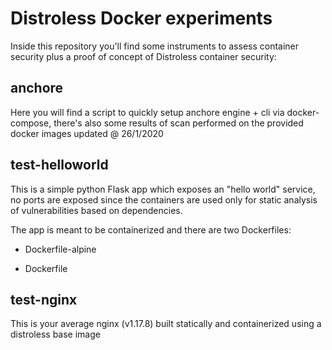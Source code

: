# Distroless Docker experiments

Inside this repository you'll find some instruments to assess container security plus a proof of concept of Distroless container security:

## anchore

Here you will find a script to quickly setup anchore engine + cli via docker-compose, there's also some results of scan performed on the provided docker images updated @ 26/1/2020

## test-helloworld

This is a simple python Flask app which exposes an "hello world" service, no ports are exposed since the containers are used only for static analysis of vulnerabilities based on dependencies.

The app is meant to be containerized and there are two Dockerfiles:

- Dockerfile-alpine

- Dockerfile

## test-nginx

This is your average nginx (v1.17.8) built statically and containerized using a distroless base image